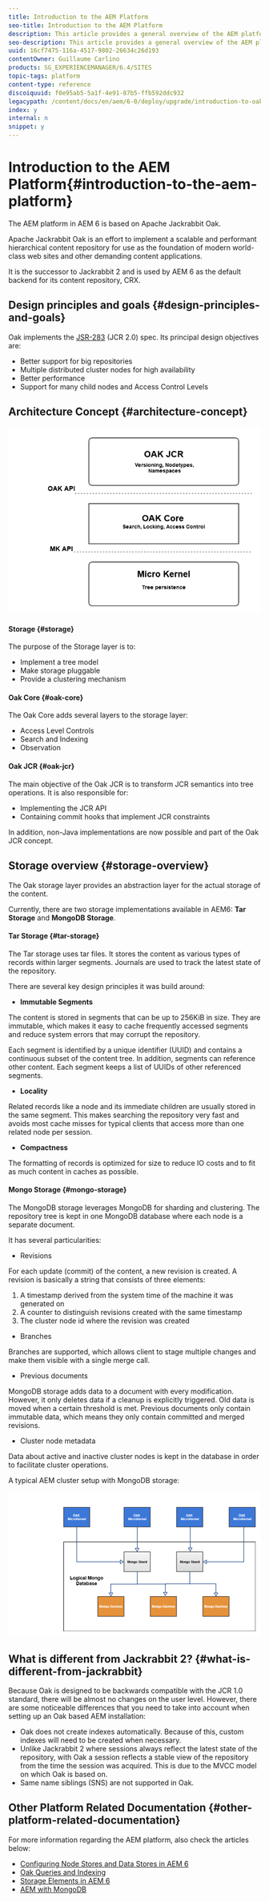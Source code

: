 ```yaml
---
title: Introduction to the AEM Platform
seo-title: Introduction to the AEM Platform
description: This article provides a general overview of the AEM platform and its most important components.
seo-description: This article provides a general overview of the AEM platform and its most important components.
uuid: 16cf7475-116a-4517-9802-26634c26d193
contentOwner: Guillaume Carlino
products: SG_EXPERIENCEMANAGER/6.4/SITES
topic-tags: platform
content-type: reference
discoiquuid: f0e95ab5-5a1f-4e91-87b5-ffb592ddc932
legacypath: /content/docs/en/aem/6-0/deploy/upgrade/introduction-to-oak
index: y
internal: n
snippet: y
---
```


# Introduction to the AEM Platform{#introduction-to-the-aem-platform}

The AEM platform in AEM 6 is based on Apache Jackrabbit Oak.

Apache Jackrabbit Oak is an effort to implement a scalable and performant hierarchical content repository for use as the foundation of modern world-class web sites and other demanding content applications.

It is the successor to Jackrabbit 2 and is used by AEM 6 as the default backend for its content repository, CRX.

## Design principles and goals {#design-principles-and-goals}

Oak implements the [JSR-283](http://www.day.com/day/en/products/jcr/jsr-283.html) (JCR 2.0) spec. Its principal design objectives are:

* Better support for big repositories
* Multiple distributed cluster nodes for high availability
* Better performance
* Support for many child nodes and Access Control Levels

## Architecture Concept {#architecture-concept}

![](assets/chlimage_1-84.png)

#### Storage {#storage}

The purpose of the Storage layer is to:

* Implement a tree model
* Make storage pluggable
* Provide a clustering mechanism

#### Oak Core {#oak-core}

The Oak Core adds several layers to the storage layer:

* Access Level Controls
* Search and Indexing
* Observation

#### Oak JCR {#oak-jcr}

The main objective of the Oak JCR is to transform JCR semantics into tree operations. It is also responsible for:

* Implementing the JCR API
* Containing commit hooks that implement JCR constraints

In addition, non-Java implementations are now possible and part of the Oak JCR concept.

## Storage overview {#storage-overview}

The Oak storage layer provides an abstraction layer for the actual storage of the content.

Currently, there are two storage implementations available in AEM6: **Tar Storage** and **MongoDB Storage**.

#### Tar Storage {#tar-storage}

The Tar storage uses tar files. It stores the content as various types of records within larger segments. Journals are used to track the latest state of the repository.

There are several key design principles it was build around:

* **Immutable Segments**

The content is stored in segments that can be up to 256KiB in size. They are immutable, which makes it easy to cache frequently accessed segments and reduce system errors that may corrupt the repository.

Each segment is identified by a unique identifier (UUID) and contains a continuous subset of the content tree. In addition, segments can reference other content. Each segment keeps a list of UUIDs of other referenced segments.

* **Locality**

Related records like a node and its immediate children are usually stored in the same segment. This makes searching the repository very fast and avoids most cache misses for typical clients that access more than one related node per session.

* **Compactness**

The formatting of records is optimized for size to reduce IO costs and to fit as much content in caches as possible.

#### Mongo Storage {#mongo-storage}

The MongoDB storage leverages MongoDB for sharding and clustering. The repository tree is kept in one MongoDB database where each node is a separate document.

It has several particularities:

* Revisions

For each update (commit) of the content, a new revision is created. A revision is basically a string that consists of three elements:

1. A timestamp derived from the system time of the machine it was generated on
1. A counter to distinguish revisions created with the same timestamp
1. The cluster node id where the revision was created

* Branches

Branches are supported, which allows client to stage multiple changes and make them visible with a single merge call.

* Previous documents

MongoDB storage adds data to a document with every modification. However, it only deletes data if a cleanup is explicitly triggered. Old data is moved when a certain threshold is met. Previous documents only contain immutable data, which means they only contain committed and merged revisions.

* Cluster node metadata

Data about active and inactive cluster nodes is kept in the database in order to facilitate cluster operations.

A typical AEM cluster setup with MongoDB storage:

![](assets/chlimage_1-85.png)

## What is different from Jackrabbit 2? {#what-is-different-from-jackrabbit}

Because Oak is designed to be backwards compatible with the JCR 1.0 standard, there will be almost no changes on the user level. However, there are some noticeable differences that you need to take into account when setting up an Oak based AEM installation:

* Oak does not create indexes automatically. Because of this, custom indexes will need to be created when necessary.  
* Unlike Jackrabbit 2 where sessions always reflect the latest state of the repository, with Oak a session reflects a stable view of the repository from the time the session was acquired. This is due to the MVCC model on which Oak is based on.
* Same name siblings (SNS) are not supported in Oak.

## Other Platform Related Documentation {#other-platform-related-documentation}

For more information regarding the AEM platform, also check the articles below:

* [Configuring Node Stores and Data Stores in AEM 6](../../../sites/deploying/using/data-store-config.md)
* [Oak Queries and Indexing](../../../sites/deploying/using/queries-and-indexing.md)
* [Storage Elements in AEM 6](../../../sites/deploying/using/storage-elements-in-aem-6.md)
* [AEM with MongoDB](../../../sites/deploying/using/aem-with-mongodb.md)

